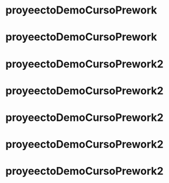 # proyeectoDemoCursoPrework
# proyeectoDemoCursoPrework
# proyeectoDemoCursoPrework2
# proyeectoDemoCursoPrework2
# proyeectoDemoCursoPrework2
# proyeectoDemoCursoPrework2
# proyeectoDemoCursoPrework2
